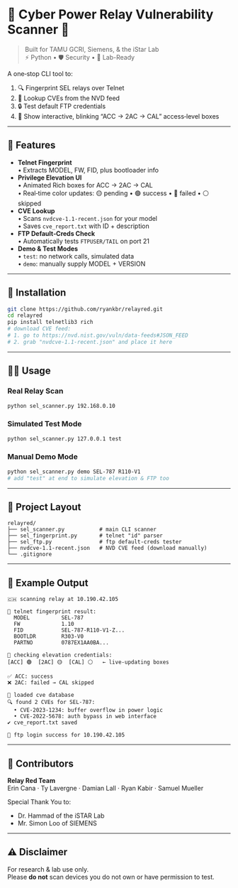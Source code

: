 # 🔐 Cyber Power Relay Vulnerability Scanner 🔌

> Built for TAMU GCRI, Siemens, & the iStar Lab  
> ⚡ Python • 🛡️ Security • 🔬 Lab-Ready

A one‑stop CLI tool to:  
1. 🔍 Fingerprint SEL relays over Telnet  
2. 🧠 Lookup CVEs from the NVD feed  
3. 🔒 Test default FTP credentials  
4. 🎨 Show interactive, blinking “ACC → 2AC → CAL” access‑level boxes  

---

## 🎉 Features

- **Telnet Fingerprint**  
  • Extracts MODEL, FW, FID, plus bootloader info  
- **Privilege Elevation UI**  
  • Animated Rich boxes for ACC → 2AC → CAL  
  • Real‑time color updates: 🟡 pending • 🟢 success • 🔴 failed • ⚪ skipped  
- **CVE Lookup**  
  • Scans `nvdcve-1.1-recent.json` for your model  
  • Saves `cve_report.txt` with ID + description  
- **FTP Default‑Creds Check**  
  • Automatically tests `FTPUSER/TAIL` on port 21  
- **Demo & Test Modes**  
  • `test`: no network calls, simulated data  
  • `demo`: manually supply MODEL + VERSION  

---

## 🚀 Installation

```bash
git clone https://github.com/ryankbr/relayred.git
cd relayred
pip install telnetlib3 rich
# download CVE feed:
# 1. go to https://nvd.nist.gov/vuln/data-feeds#JSON_FEED
# 2. grab "nvdcve-1.1-recent.json" and place it here
```

---

## 🧑‍💻 Usage

### Real Relay Scan
```bash
python sel_scanner.py 192.168.0.10
```

### Simulated Test Mode
```bash
python sel_scanner.py 127.0.0.1 test
```

### Manual Demo Mode
```bash
python sel_scanner.py demo SEL-787 R110-V1
# add "test" at end to simulate elevation & FTP too
```

---

## 📁 Project Layout
```text
relayred/
├── sel_scanner.py           # main CLI scanner
├── sel_fingerprint.py       # telnet "id" parser
├── sel_ftp.py               # ftp default‑creds tester
├── nvdcve-1.1-recent.json   # NVD CVE feed (download manually)
└── .gitignore
```

---

## 🌈 Example Output
```text
🇨🇭 scanning relay at 10.190.42.105

📡 telnet fingerprint result:
  MODEL          SEL-787
  FW             1.10
  FID            SEL-787-R110-V1-Z...
  BOOTLDR        R303-V0
  PARTNO         0787EX1AA0BA...

🔐 checking elevation credentials:
[ACC] 🟢  [2AC] 🟡  [CAL] ⚪   ← live‑updating boxes

✅ ACC: success
❌ 2AC: failed → CAL skipped

📡 loaded cve database
🔍 found 2 CVEs for SEL-787:
  • CVE-2023-1234: buffer overflow in power logic
  • CVE-2022-5678: auth bypass in web interface
✔️ cve_report.txt saved

🔌 ftp login success for 10.190.42.105
```

---

## 🙌 Contributors

**Relay Red Team**  
Erin Cana · Ty Lavergne · Damian Lall · Ryan Kabir · Samuel Mueller  

Special Thank You to:
- Dr. Hammad of the iSTAR Lab
- Mr. Simon Loo of SIEMENS

---

## ⚠️ Disclaimer

For research & lab use only.  
Please **do not** scan devices you do not own or have permission to test.

